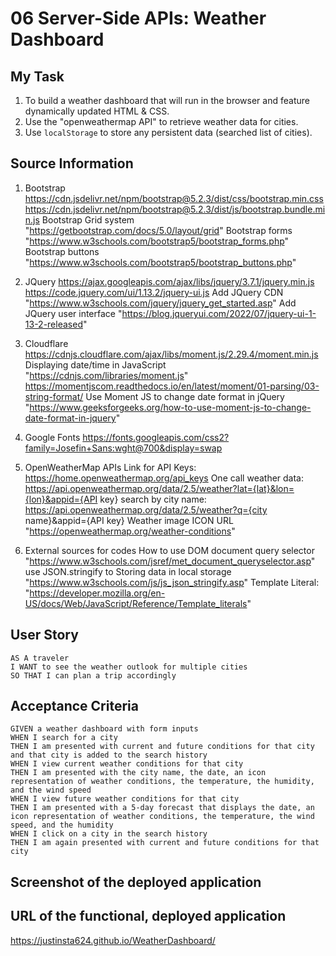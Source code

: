 # 06 Server-Side APIs: Weather Dashboard

## My Task

1. To build a weather dashboard that will run in the browser and feature dynamically updated HTML & CSS.
2. Use the "openweathermap API" to retrieve weather data for cities.
3. Use `localStorage` to store any persistent data (searched list of cities). 

## Source Information

1. Bootstrap
   https://cdn.jsdelivr.net/npm/bootstrap@5.2.3/dist/css/bootstrap.min.css
   https://cdn.jsdelivr.net/npm/bootstrap@5.2.3/dist/js/bootstrap.bundle.min.js
   Bootstrap Grid system "https://getbootstrap.com/docs/5.0/layout/grid"
   Bootstrap forms "https://www.w3schools.com/bootstrap5/bootstrap_forms.php"
   Bootstrap buttons "https://www.w3schools.com/bootstrap5/bootstrap_buttons.php"
   
2. JQuery
   https://ajax.googleapis.com/ajax/libs/jquery/3.7.1/jquery.min.js
   https://code.jquery.com/ui/1.13.2/jquery-ui.js
   Add JQuery CDN "https://www.w3schools.com/jquery/jquery_get_started.asp"
   Add JQuery user interface "https://blog.jqueryui.com/2022/07/jquery-ui-1-13-2-released"
   
3. Cloudflare
   https://cdnjs.cloudflare.com/ajax/libs/moment.js/2.29.4/moment.min.js
   Displaying date/time in JavaScript "https://cdnjs.com/libraries/moment.js"
   https://momentjscom.readthedocs.io/en/latest/moment/01-parsing/03-string-format/
   Use Moment JS to change date format in jQuery "https://www.geeksforgeeks.org/how-to-use-moment-js-to-change-date-format-in-jquery"
   
4. Google Fonts
   https://fonts.googleapis.com/css2?family=Josefin+Sans:wght@700&display=swap

5. OpenWeatherMap APIs
   Link for API Keys: https://home.openweathermap.org/api_keys
   One call weather data: https://api.openweathermap.org/data/2.5/weather?lat={lat}&lon={lon}&appid={API key}
   search by city name: https://api.openweathermap.org/data/2.5/weather?q={city name}&appid={API key}
   Weather image ICON URL "https://openweathermap.org/weather-conditions"
   
6. External sources for codes
   How to use DOM document query selector "https://www.w3schools.com/jsref/met_document_queryselector.asp"
   use JSON.stringify to Storing data in local storage "https://www.w3schools.com/js/js_json_stringify.asp"
   Template Literal: "https://developer.mozilla.org/en-US/docs/Web/JavaScript/Reference/Template_literals"

## User Story

```
AS A traveler
I WANT to see the weather outlook for multiple cities
SO THAT I can plan a trip accordingly
```

## Acceptance Criteria

```
GIVEN a weather dashboard with form inputs
WHEN I search for a city
THEN I am presented with current and future conditions for that city and that city is added to the search history
WHEN I view current weather conditions for that city
THEN I am presented with the city name, the date, an icon representation of weather conditions, the temperature, the humidity, and the wind speed
WHEN I view future weather conditions for that city
THEN I am presented with a 5-day forecast that displays the date, an icon representation of weather conditions, the temperature, the wind speed, and the humidity
WHEN I click on a city in the search history
THEN I am again presented with current and future conditions for that city
```

## Screenshot of the deployed application


## URL of the functional, deployed application
https://justinsta624.github.io/WeatherDashboard/
